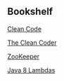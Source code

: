 ## Bookshelf

[Clean Code](./Clean_Code)

[The Clean Coder](./The_Clean_Coder)

[ZooKeeper](./ZooKeeper)

[Java 8 Lambdas](./Java_8_Lambdas)